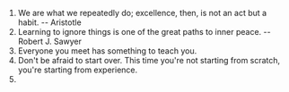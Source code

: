 1. We are what we repeatedly do; excellence, then, is not an act but a habit.
    -- Aristotle
2. Learning to ignore things is one of the great paths to inner peace.
   -- Robert J. Sawyer
3. Everyone you meet has something to teach you.
4. Don't be afraid to start over. This time you're not starting from scratch, you're starting from experience.
5. 
